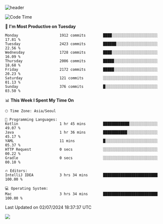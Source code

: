 ![header](https://capsule-render.vercel.app/api?type=Egg&color=timeAuto&height=300&section=header&text=PoPo&fontSize=90&animation=fadeIn)

  <!--START_SECTION:waka-->
![Code Time](http://img.shields.io/badge/Code%20Time-1%2C728%20hrs%2028%20mins-blue)

📅 **I'm Most Productive on Tuesday** 

```text
Monday                   1912 commits        ████░░░░░░░░░░░░░░░░░░░░░   17.81 % 
Tuesday                  2423 commits        ██████░░░░░░░░░░░░░░░░░░░   22.56 % 
Wednesday                1728 commits        ████░░░░░░░░░░░░░░░░░░░░░   16.09 % 
Thursday                 2006 commits        █████░░░░░░░░░░░░░░░░░░░░   18.68 % 
Friday                   2172 commits        █████░░░░░░░░░░░░░░░░░░░░   20.23 % 
Saturday                 121 commits         ░░░░░░░░░░░░░░░░░░░░░░░░░   01.13 % 
Sunday                   376 commits         █░░░░░░░░░░░░░░░░░░░░░░░░   03.50 % 
```


📊 **This Week I Spent My Time On** 

```text
🕑︎ Time Zone: Asia/Seoul

💬 Programming Languages: 
Kotlin                   1 hr 45 mins        ████████████░░░░░░░░░░░░░   49.07 % 
Java                     1 hr 36 mins        ███████████░░░░░░░░░░░░░░   45.17 % 
YAML                     11 mins             █░░░░░░░░░░░░░░░░░░░░░░░░   05.37 % 
HTTP Request             0 secs              ░░░░░░░░░░░░░░░░░░░░░░░░░   00.22 % 
Gradle                   0 secs              ░░░░░░░░░░░░░░░░░░░░░░░░░   00.10 % 

🔥 Editors: 
IntelliJ IDEA            3 hrs 34 mins       █████████████████████████   100.00 % 

💻 Operating System: 
Mac                      3 hrs 34 mins       █████████████████████████   100.00 % 
```


 Last Updated on 02/07/2024 18:37:37 UTC
<!--END_SECTION:waka-->



<img src="https://capsule-render.vercel.app/api?type=Egg&color=timeAuto&height=300&section=footer&text=PoPo&fontSize=90&animation=fadeIn&reversal=true" />

